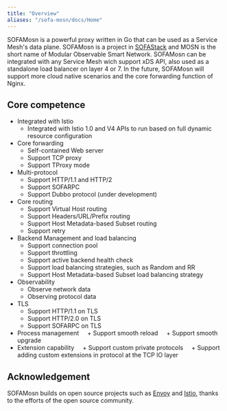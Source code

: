 ```yaml
---
title: "Overview"
aliases: "/sofa-mosn/docs/Home"
---
```


SOFAMosn is a powerful proxy written in Go that can be used as a Service Mesh's data plane. SOFAMosn is a project in [SOFAStack](https://www.sofastack.tech) and MOSN is the short name of Modular Observable Smart Network. SOFAMosn can be integrated with any Service Mesh wich support xDS API, also used as a standalone load balancer on layer 4 or 7. In the future, SOFAMosn will support more cloud native scenarios and the core forwarding function of Nginx.

## Core competence

+ Integrated with Istio
	+ Integrated with Istio 1.0 and V4 APIs to run based on full dynamic resource configuration
+ Core forwarding
	+ Self-contained Web server
	+ Support TCP proxy
	+ Support TProxy mode
+ Multi-protocol
	+ Support HTTP/1.1 and HTTP/2
	+ Support SOFARPC
	+ Support Dubbo protocol (under development)
+ Core routing
	+ Support Virtual Host routing
	+ Support Headers/URL/Prefix routing
	+ Support Host Metadata-based Subset routing
	+ Support retry
+ Backend Management and load balancing
	+ Support connection pool
	+ Support throttling
	+ Support active backend health check
	+ Support load balancing strategies, such as Random and RR
	+ Support Host Metadata-based Subset load balancing strategy
+ Observability
	+ Observe network data
	+ Observing protocol data
+ TLS
	+ Support HTTP/1.1 on TLS
	+ Support HTTP/2.0 on TLS
	+ Support SOFARPC on TLS
+ Process management
    + Support smooth reload
    + Support smooth upgrade
+ Extension capability
    + Support custom private protocols
    + Support adding custom extensions in protocol at the TCP IO layer

## Acknowledgement
SOFAMosn builds on open source projects such as [Envoy](https://github.com/envoyproxy/envoy) and [Istio](https://github.com/istio/istio), thanks to the efforts of the open source community.